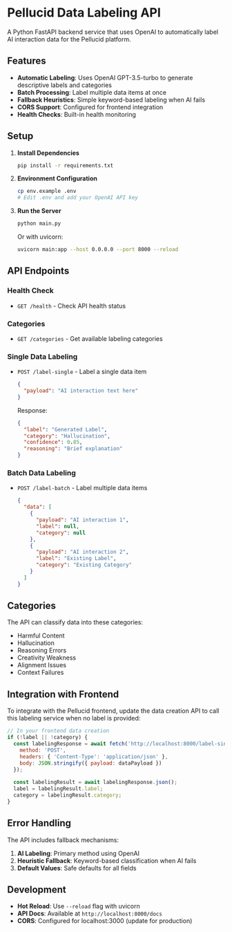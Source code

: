 # Pellucid Data Labeling API

A Python FastAPI backend service that uses OpenAI to automatically label AI interaction data for the Pellucid platform.

## Features

- **Automatic Labeling**: Uses OpenAI GPT-3.5-turbo to generate descriptive labels and categories
- **Batch Processing**: Label multiple data items at once
- **Fallback Heuristics**: Simple keyword-based labeling when AI fails
- **CORS Support**: Configured for frontend integration
- **Health Checks**: Built-in health monitoring

## Setup

1. **Install Dependencies**
   ```bash
   pip install -r requirements.txt
   ```

2. **Environment Configuration**
   ```bash
   cp env.example .env
   # Edit .env and add your OpenAI API key
   ```

3. **Run the Server**
   ```bash
   python main.py
   ```
   
   Or with uvicorn:
   ```bash
   uvicorn main:app --host 0.0.0.0 --port 8000 --reload
   ```

## API Endpoints

### Health Check
- `GET /health` - Check API health status

### Categories
- `GET /categories` - Get available labeling categories

### Single Data Labeling
- `POST /label-single` - Label a single data item
  ```json
  {
    "payload": "AI interaction text here"
  }
  ```
  
  Response:
  ```json
  {
    "label": "Generated Label",
    "category": "Hallucination",
    "confidence": 0.85,
    "reasoning": "Brief explanation"
  }
  ```

### Batch Data Labeling
- `POST /label-batch` - Label multiple data items
  ```json
  {
    "data": [
      {
        "payload": "AI interaction 1",
        "label": null,
        "category": null
      },
      {
        "payload": "AI interaction 2",
        "label": "Existing Label",
        "category": "Existing Category"
      }
    ]
  }
  ```

## Categories

The API can classify data into these categories:
- Harmful Content
- Hallucination
- Reasoning Errors
- Creativity Weakness
- Alignment Issues
- Context Failures

## Integration with Frontend

To integrate with the Pellucid frontend, update the data creation API to call this labeling service when no label is provided:

```javascript
// In your frontend data creation
if (!label || !category) {
  const labelingResponse = await fetch('http://localhost:8000/label-single', {
    method: 'POST',
    headers: { 'Content-Type': 'application/json' },
    body: JSON.stringify({ payload: dataPayload })
  });
  
  const labelingResult = await labelingResponse.json();
  label = labelingResult.label;
  category = labelingResult.category;
}
```

## Error Handling

The API includes fallback mechanisms:
1. **AI Labeling**: Primary method using OpenAI
2. **Heuristic Fallback**: Keyword-based classification when AI fails
3. **Default Values**: Safe defaults for all fields

## Development

- **Hot Reload**: Use `--reload` flag with uvicorn
- **API Docs**: Available at `http://localhost:8000/docs`
- **CORS**: Configured for localhost:3000 (update for production)
